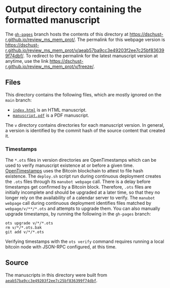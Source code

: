 # Output directory containing the formatted manuscript

The [`gh-pages`](https://github.com/dschust-r/review_ms_mem_prot/tree/gh-pages) branch hosts the contents of this directory at <https://dschust-r.github.io/review_ms_mem_prot/>.
The permalink for this webpage version is <https://dschust-r.github.io/review_ms_mem_prot/v/aeab57ba9cc3e49203f2ee7c25bf836399f74dbf/>.
To redirect to the permalink for the latest manuscript version at anytime, use the link <https://dschust-r.github.io/review_ms_mem_prot/v/freeze/>.

## Files

This directory contains the following files, which are mostly ignored on the `main` branch:

+ [`index.html`](index.html) is an HTML manuscript.
+ [`manuscript.pdf`](manuscript.pdf) is a PDF manuscript.

The `v` directory contains directories for each manuscript version.
In general, a version is identified by the commit hash of the source content that created it.

### Timestamps

The `*.ots` files in version directories are OpenTimestamps which can be used to verify manuscript existence at or before a given time.
[OpenTimestamps](https://opentimestamps.org/) uses the Bitcoin blockchain to attest to file hash existence.
The `deploy.sh` script run during continuous deployment creates the `.ots` files through its `manubot webpage` call.
There is a delay before timestamps get confirmed by a Bitcoin block.
Therefore, `.ots` files are initially incomplete and should be upgraded at a later time, so that they no longer rely on the availability of a calendar server to verify.
The `manubot webpage` call during continuous deployment identifies files matched by `webpage/v/**/*.ots` and attempts to upgrade them.
You can also manually upgrade timestamps, by running the following in the `gh-pages` branch:

```shell
ots upgrade v/*/*.ots
rm v/*/*.ots.bak
git add v/*/*.ots
```

Verifying timestamps with the `ots verify` command requires running a local bitcoin node with JSON-RPC configured, at this time.

## Source

The manuscripts in this directory were built from
[`aeab57ba9cc3e49203f2ee7c25bf836399f74dbf`](https://github.com/dschust-r/review_ms_mem_prot/commit/aeab57ba9cc3e49203f2ee7c25bf836399f74dbf).
